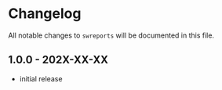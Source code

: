# Changelog

All notable changes to `swreports` will be documented in this file.

## 1.0.0 - 202X-XX-XX

- initial release
